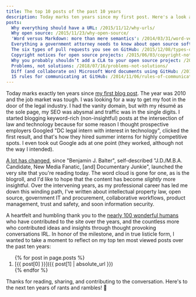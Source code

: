```yaml
---
title: The top 10 posts of the past 10 years
description: Today marks ten years since my first post. Here's a look at my most viewed posts over the past ten years.
posts:
  Why everything should have a URL: /2015/11/12/why-urls/
  Why open source: /2015/11/23/why-open-source/
  'Word versus Markdown: more than mere semantics': /2014/03/31/word-versus-markdown-more-than-mere-semantics/
  Everything a government attorney needs to know about open source software licensing: /2014/10/08/open-source-licensing-for-government-attorneys/
  The six types of pull requests you see on GitHub: /2015/12/08/types-of-pull-requests/
  Copyright notices for open source projects: /2015/06/03/copyright-notices-for-websites-and-open-source-projects/
  Why you probably shouldn’t add a CLA to your open source project: /2018/01/02/why-you-probably-shouldnt-add-a-cla-to-your-open-source-project/
  Problems, not solutions: /2018/07/16/problems-not-solutions/
  Diff (and collaborate on) Microsoft Word documents using GitHub: /2015/02/06/word-diff/
  15 rules for communicating at GitHub: /2014/11/06/rules-of-communicating-at-github/
---
```


Today marks exactly ten years since [my first blog post](https://ben.balter.com/2010/09/12/wordpress-resume-plugin/). The year was 2010 and the job market was tough. I was looking for a way to get my foot in the door of the legal industry. I had the vanity domain, but with my résumé as the sole page, my SEO was abysmal and traffic was in the single digits. I started blogging keyword-rich (non-insightful) posts at the intersection of law and technology because for some reason I thought prospective employers Googled "DC legal intern with interest in technology", clicked the first result, and that's how they hired summer interns for highly competitive spots. I even took out Google ads at one point (they worked, although not the way I intended).

[A lot has changed](https://web.archive.org/web/20101123210454/http://ben.balter.com/), since "Benjamin J. Balter", self-described "J.D./M.B.A. Candidate, New Media Fanatic, [and] Documentary Junkie", launched the very site that you're reading today. The word cloud is gone for one, as is the blogroll, and I'd like to hope that the content has become *slightly* more insightful. Over the intervening years, as my professional career has led me down this winding path, I've written about intellectual property law, open source, government IT and procurement, collaborative workflows, product management, trust and safety, and soon information security.

A heartfelt and humbling thank you to the [nearly 100 wonderful humans](https://github.com/benbalter/benbalter.github.com/graphs/contributors) who have contributed to the site over the years, and the countless more who contributed ideas and insights through thought provoking conversations IRL. In honor of the milestone, and in true listicle form, I wanted to take a moment to reflect on my top ten most viewed posts over the past ten years:

<ol reversed="">
{% for post in page.posts %}
<li markdown="1">
[{{ post[0] }}]({{ post[1] | absolute_url }})
</li>
{% endfor %}
</ol>

Thanks for reading, sharing, and contributing to the conversation. Here's to the next ten years of rants and rambles! :tada:
